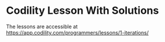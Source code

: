 # Codility Lesson With Solutions
The lessons are accessible at https://app.codility.com/programmers/lessons/1-iterations/
